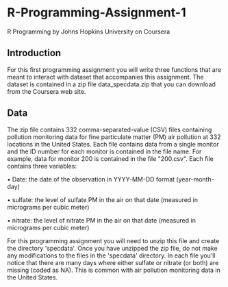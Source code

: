 # R-Programming-Assignment-1
R Programming by Johns Hopkins University on Coursera

## Introduction
For this first programming assignment you will write three functions that are meant to interact with dataset that accompanies this assignment. The dataset is contained in a zip file data_specdata.zip that you can download from the Coursera web site.

## Data
The zip file contains 332 comma-separated-value (CSV) files containing pollution monitoring data for fine particulate matter (PM) air pollution at 332 locations in the United States. Each file contains data from a single monitor and the ID number for each monitor is contained in the file name. For example, data for monitor 200 is contained in the file "200.csv". Each file contains three variables:

•	Date: the date of the observation in YYYY-MM-DD format (year-month-day)

•	sulfate: the level of sulfate PM in the air on that date (measured in micrograms per cubic meter)

•	nitrate: the level of nitrate PM in the air on that date (measured in micrograms per cubic meter)

For this programming assignment you will need to unzip this file and create the directory 'specdata'. Once you have unzipped the zip file, do not make any modifications to the files in the 'specdata' directory. In each file you'll notice that there are many days where either sulfate or nitrate (or both) are missing (coded as NA). This is common with air pollution monitoring data in the United States.
